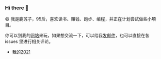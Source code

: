 ### Hi there 👋

😄 我是鹿苏子，95后，喜欢读书、赚钱、跑步、编程，并正在计划尝试做些小项目。

你可以到我的[网站](https://lusuzi.github.io)来玩，如果想交流一下，可以给我[发邮件](mailto:letter_chat@outlook.com)，也可以直接在各 issues 里进行相关评论。

- [我的2021](https://github.com/lusuzi/gitblog)

<!--
**lusuzi/lusuzi** is a ✨ _special_ ✨ repository because its `README.md` (this file) appears on your GitHub profile.

Here are some ideas to get you started:

- 🔭 I’m currently working on ...
- 🌱 I’m currently learning ...
- 👯 I’m looking to collaborate on ...
- 🤔 I’m looking for help with ...
- 💬 Ask me about ...
- 📫 How to reach me: ...
- 😄 Pronouns: ...
- ⚡ Fun fact: ...
-->
